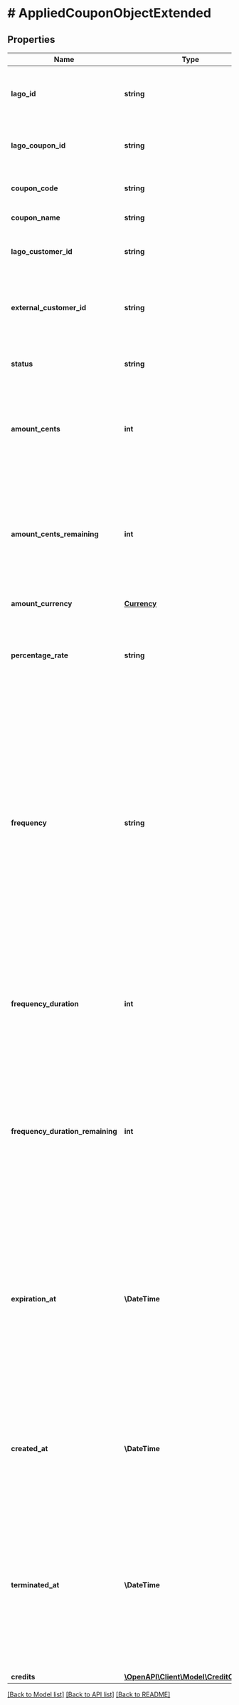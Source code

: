 # # AppliedCouponObjectExtended

## Properties

Name | Type | Description | Notes
------------ | ------------- | ------------- | -------------
**lago_id** | **string** | Unique identifier of the applied coupon, created by Lago. |
**lago_coupon_id** | **string** | Unique identifier of the coupon, created by Lago. |
**coupon_code** | **string** | Unique code used to identify the coupon. |
**coupon_name** | **string** | The name of the coupon. |
**lago_customer_id** | **string** | Unique identifier of the customer, created by Lago. |
**external_customer_id** | **string** | The customer external unique identifier (provided by your own application) |
**status** | **string** | The status of the coupon. Can be either &#x60;active&#x60; or &#x60;terminated&#x60;. |
**amount_cents** | **int** | The amount of the coupon in cents. This field is required only for coupon with &#x60;fixed_amount&#x60; type. | [optional]
**amount_cents_remaining** | **int** | The remaining amount in cents for a &#x60;fixed_amount&#x60; coupon with a frequency set to &#x60;once&#x60;. This field indicates the remaining balance or value that can still be utilized from the coupon. | [optional]
**amount_currency** | [**Currency**](Currency.md) |  | [optional]
**percentage_rate** | **string** | The percentage rate of the coupon. This field is required only for coupons with a &#x60;percentage&#x60; coupon type. | [optional]
**frequency** | **string** | The type of frequency for the coupon. It can have three possible values: &#x60;once&#x60;, &#x60;recurring&#x60; or &#x60;forever&#x60;.  - If set to &#x60;once&#x60;, the coupon is applicable only for a single use. - If set to &#x60;recurring&#x60;, the coupon can be used multiple times for recurring billing periods. - If set to &#x60;forever&#x60;, the coupon has unlimited usage and can be applied indefinitely. |
**frequency_duration** | **int** | Specifies the number of billing periods to which the coupon applies. This field is required only for coupons with a &#x60;recurring&#x60; frequency type | [optional]
**frequency_duration_remaining** | **int** | The remaining number of billing periods to which the coupon is applicable. This field determines the remaining usage or availability of the coupon based on the remaining billing periods. | [optional]
**expiration_at** | **\DateTime** | The date and time after which the coupon will stop applying to customer&#39;s invoices. Once the expiration date is reached, the coupon will no longer be applicable, and any further invoices generated for the customer will not include the coupon discount. | [optional]
**created_at** | **\DateTime** | The date and time when the coupon was assigned to a customer. It is expressed in UTC format according to the ISO 8601 datetime standard. |
**terminated_at** | **\DateTime** | This field indicates the specific moment when the coupon amount is fully utilized or when the coupon is removed from the customer&#39;s coupon list. It is expressed in UTC format according to the ISO 8601 datetime standard. | [optional]
**credits** | [**\OpenAPI\Client\Model\CreditObject[]**](CreditObject.md) |  |

[[Back to Model list]](../../README.md#models) [[Back to API list]](../../README.md#endpoints) [[Back to README]](../../README.md)
